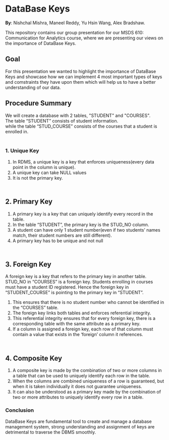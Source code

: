 # DataBase Keys

**By**: Nishchal Mishra, Maneel Reddy, Yu Hsin Wang, Alex Bradshaw.

This repository contains our group presentation for our MSDS 610: Communication for Analytics course, where we are presenting our views on the importance of DataBase Keys.

## Goal 
For this presentation we wanted to highlight the importance of DataBase Keys and showcase how we can implement 4 most important types of keys and comstraints they have upon them which will help us to have a better understanding of our data.


## Procedure Summary

We will create a database with 2 tables, "STUDENT" and "COURSES".
</br>
The table “STUDENT” consists of student information. </br>
while the table “STUD_COURSE” consists of the courses that a student is enrolled in.</br>

### <br><b>1. Unique Key</b></br>
1. In RDMS, a unique key is a key that enforces uniqueness(every data point in the column is unique). 
2. A unique key can take NULL values
3. It is not the primary key. 


## <br><b>2. Primary Key</b></br>
1. A primary key is a key that can uniquely identify every record in the table.</br>
2. In the table “STUDENT”, the primary key is the STUD_NO column. </br>
3. A student can have only 1 student number(even if two students’ names match, their student numbers are still different). </br>
4. A primary key has to be unique and not null</br>



## <br><b>3. Foreign Key</b></br>
A foreign key is a key that refers to the primary key in another table. 
STUD_NO in “COURSES” is a foreign key. 
Students enrolling in courses must have a student ID registered. 
Hence the foreign key in “STUDENT_COURSE” is pointing to the primary key in “STUDENT”. 
1. This ensures that there is no student number who cannot be identified in the “COURSES” table.
2. The foreign key links both tables and enforces referential integrity. 
3. This referential integrity ensures that for every foreign key, there is a corresponding table with the same attribute as a primary key. 
4. If a column is assigned a foreign key, each row of that column must contain a value that exists in the ‘foreign’ column it references.


## <br><b>4. Composite Key</b></br>
1. A composite key is made by the combination of two or more columns in a table that can be used to uniquely identify each row in the table.
2. When the columns are combined uniqueness of a row is guaranteed, but when it is taken individually it does not guarantee uniqueness.
3. It can also be understood as a primary key made by the combination of two or more attributes to uniquely identify every row in a table.


### Conclusion
DataBase Keys are fundamental tool to create and manage a database management system, strong understanding and assignment of keys are detrimental to traverse the DBMS smoothly.
